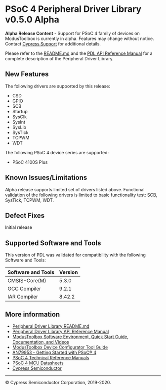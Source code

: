 # PSoC 4 Peripheral Driver Library v0.5.0 Alpha

**Alpha Release Content** - Support for PSoC 4 family of devices on ModusToolbox
is currently in alpha. Features may change without notice. Contact
[Cypress Support](https://www.cypress.com/support) for additional details.

Please refer to the [README.md](./README.md) and the
[PDL API Reference Manual](https://cypresssemiconductorco.github.io/psoc4pdl/pdl_api_reference_manual/html/index.html)
for a complete description of the Peripheral Driver Library.

## New Features

The following drivers are supported by this release:

* CSD
* GPIO
* SCB
* Startup
* SysClk
* SysInt
* SysLib
* SysTick
* TCPWM
* WDT

The following PSoC 4 device series are supported:

* PSoC 4100S Plus

## Known Issues/Limitations

Alpha release supports limited set of drivers listed above. Functional
validation of  the following drivers is limited to basic functionality test:
SCB, SysTick, TCPWM, WDT.

## Defect Fixes

Initial release

## Supported Software and Tools

This version of PDL was validated for compatibility with the following Software and Tools:

| Software and Tools                                      | Version      |
| :---                                                    | :----        |
| CMSIS-Core(M)                                           | 5.3.0        |
| GCC Compiler                                            | 9.2.1        |
| IAR Compiler                                            | 8.42.2       |

## More information

* [Peripheral Driver Library README.md](./README.md)
* [Peripheral Driver Library API Reference Manual](https://cypresssemiconductorco.github.io/psoc4pdl/pdl_api_reference_manual/html/index.html)
* [ModusToolbox Software Environment, Quick Start Guide, Documentation, and Videos](https://www.cypress.com/products/modustoolbox-software-environment)
* [ModusToolbox Device Configurator Tool Guide](https://www.cypress.com/ModusToolboxDeviceConfig)
* [AN79953 - Getting Started with PSoC® 4](https://www.cypress.com/an79953)
* [PSoC 4 Technical Reference Manuals](https://www.cypress.com/search/all?f%5B0%5D=meta_type%3Atechnical_documents&f%5B1%5D=resource_meta_type%3A583&f%5B2%5D=field_related_products%3A1314)
* [PSoC 4 MCU Datasheets](https://www.cypress.com/search/all?f%5B0%5D=meta_type%3Atechnical_documents&f%5B1%5D=field_related_products%3A1297&f%5B2%5D=resource_meta_type%3A575)
* [Cypress Semiconductor](http://www.cypress.com)

---
© Cypress Semiconductor Corporation, 2019-2020.
